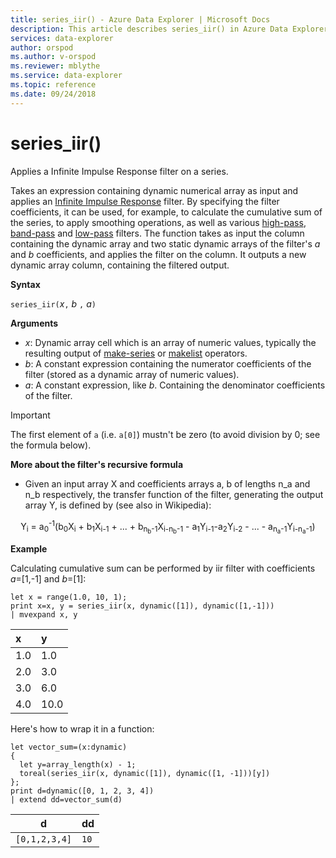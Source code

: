 ```yaml
---
title: series_iir() - Azure Data Explorer | Microsoft Docs
description: This article describes series_iir() in Azure Data Explorer.
services: data-explorer
author: orspod
ms.author: v-orspod
ms.reviewer: mblythe
ms.service: data-explorer
ms.topic: reference
ms.date: 09/24/2018
---
```

# series_iir()

Applies a Infinite Impulse Response filter on a series.  

Takes an expression containing dynamic numerical array as input and applies an [Infinite Impulse Response](https://en.wikipedia.org/wiki/Infinite_impulse_response) filter. By specifying the filter coefficients, it can be used, for example, to calculate the cumulative sum of the series, to apply smoothing operations, as well as various [high-pass](https://en.wikipedia.org/wiki/High-pass_filter), [band-pass](https://en.wikipedia.org/wiki/Band-pass_filter) and [low-pass](https://en.wikipedia.org/wiki/Low-pass_filter) filters. The function takes as input the column containing the dynamic array and two static dynamic arrays of the filter's *a* and *b* coefficients, and applies the filter on the column. It outputs a new dynamic array column, containing the filtered output.  
 

**Syntax**

`series_iir(`*x*`,` *b* `,` *a*`)`

**Arguments**

* *x*: Dynamic array cell which is an array of numeric values, typically the resulting output of [make-series](make-seriesoperator.md) or [makelist](makelist-aggfunction.md) operators.
* *b*: A constant expression containing the numerator coefficients of the filter (stored as a dynamic array of numeric values).
* *a*: A constant expression, like *b*. Containing the denominator coefficients of the filter.

> [!IMPORTANT]
> The first element of `a` (i.e. `a[0]`) mustn't be zero (to avoid division by 0; see the formula below).

**More about the filter's recursive formula**

* Given an input array X and coefficients arrays a, b of lengths n_a and n_b respectively, the transfer function of the filter, generating the output array Y, is defined by (see also in Wikipedia):

<div align="center">
Y<sub>i</sub> = a<sub>0</sub><sup>-1</sup>(b<sub>0</sub>X<sub>i</sub>
 + b<sub>1</sub>X<sub>i-1</sub> + ... + b<sub>n<sub>b</sub>-1</sub>X<sub>i-n<sub>b</sub>-1</sub>
 - a<sub>1</sub>Y<sub>i-1</sub>-a<sub>2</sub>Y<sub>i-2</sub> - ... - a<sub>n<sub>a</sub>-1</sub>Y<sub>i-n<sub>a</sub>-1</sub>)
</div>

**Example**

Calculating cumulative sum can be performed by iir filter with coefficients *a*=[1,-1] and *b*=[1]:  

```kusto
let x = range(1.0, 10, 1);
print x=x, y = series_iir(x, dynamic([1]), dynamic([1,-1]))
| mvexpand x, y
```

| x | y |
|:--|:--|
|1.0|1.0|
|2.0|3.0|
|3.0|6.0|
|4.0|10.0|

Here's how to wrap it in a function:

```kusto
let vector_sum=(x:dynamic)
{
  let y=array_length(x) - 1;
  toreal(series_iir(x, dynamic([1]), dynamic([1, -1]))[y])
};
print d=dynamic([0, 1, 2, 3, 4])
| extend dd=vector_sum(d)
```

|d            |dd  |
|-------------|----|
|`[0,1,2,3,4]`|`10`|